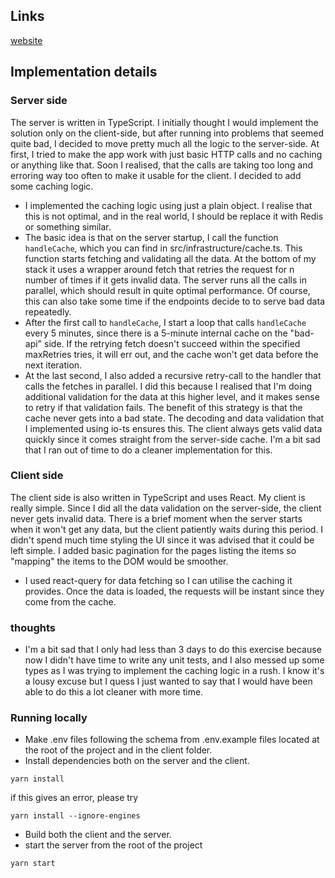 ## Links
[website](https://not-so-bad.herokuapp.com/)

## Implementation details

### Server side

The server is written in TypeScript.
I initially thought I would implement the solution only on the client-side, but after running into problems that seemed quite bad, I decided to move pretty much all the logic to the server-side.
At first, I tried to make the app work with just basic HTTP calls and no caching or anything like that. Soon I realised, that the calls are taking too long and erroring way too often to make it usable for the client. I decided to add some caching logic.
- I implemented the caching logic using just a plain object. I realise that this is not optimal, and in the real world, I should be replace it with Redis or something similar. 
- The basic idea is that on the server startup, I call the function `handleCache`, which you can find in src/infrastructure/cache.ts. This function starts fetching and validating all the data. At the bottom of my stack it uses a wrapper around fetch that retries the request for n number of times if it gets invalid data. The server runs all the calls in parallel, which should result in quite optimal performance. Of course, this can also take some time if the endpoints decide to to serve bad data repeatedly. 
- After the first call to `handleCache`, I start a loop that calls `handleCache` every 5 minutes, since there is a 5-minute internal cache on the "bad-api" side. If the retrying fetch doesn't succeed within the specified maxRetries tries, it will err out, and the cache won't get data before the next iteration. 
- At the last second, I also added a recursive retry-call to the handler that calls the fetches in parallel. I did this because I realised that I'm doing additional validation for the data at this higher level, and it makes sense to retry if that validation fails. The benefit of this strategy is that the cache never gets into a bad state. The decoding and data validation that I implemented using io-ts ensures this. The client always gets valid data quickly since it comes straight from the server-side cache. I'm a bit sad that I ran out of time to do a cleaner implementation for this.
 
### Client side
The client side is also written in TypeScript and uses React.
My client is really simple. Since I did all the data validation on the server-side, the client never gets invalid data. There is a brief moment when the server starts when it won't get any data, but the client patiently waits during this period. I didn't spend much time styling the UI since it was advised that it could be left simple. I added basic pagination for the pages listing the items so "mapping" the items to the DOM would be smoother.
- I used react-query for data fetching so I can utilise the caching it provides. Once the data is loaded, the requests will be instant since they come from the cache.

### thoughts

- I'm a bit sad that I only had less than 3 days to do this exercise because now I didn't have time to write any unit tests, and I also messed up some types as I was trying to implement the caching logic in a rush. I know it's a lousy excuse but I quess I just wanted to say that I would have been able to do this a lot cleaner with more time.

### Running locally

- Make .env files following the schema from .env.example files located at the root of the project and in the client folder.
- Install dependencies both on the server and the client.

```
yarn install
```
if this gives an error, please try
```
yarn install --ignore-engines
```
- Build both the client and the server.
- start the server from the root of the project
```
yarn start
```

